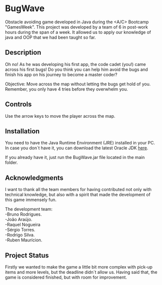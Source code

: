 # BugWave
Obstacle avoiding game developed in Java during the <A/C> Bootcamp "GamesWeek".
This project was developed by a team of 6 in post-work hours during the span of a week. It allowed us to apply our knowledge of java and OOP that we had been taught so far.

## Description
Oh no! As he was developing his first app, the code cadet (you!) came across his first bugs! Do you think you can help him avoid the bugs and finish his app on his journey to become a master coder?

Objective: Move across the map without letting the bugs get hold of you. Remember, you only have 4 tries before they overwhelm you. 

## Controls 
Use the arrow keys to move the player across the map. 

## Installation
You need to have the Java Runtime Environment (JRE) installed in your PC. In case you don´t have it, you can download the latest Oracle JDK [here](https://www.oracle.com/java/technologies/downloads/).

If you already have it, just run the BugWave.jar file located in the main folder.

## Acknowledgments 
I want to thank all the team members for having contributed not only with technical knowledge, but also with a spirit that made the development of this game immensely fun.

The development team:   
-Bruno Rodrigues.   
-João Araújo.   
-Raquel Nogueira   
-Sérgio Torres.   
-Rodrigo Silva.   
-Ruben Maurícion.   

## Project Status
Firstly we wanted to make the game a little bit more complex with pick-up items and more levels, but the deadline didn´t allow us. Having said that, the game is considered finished, but with room for improvement.
